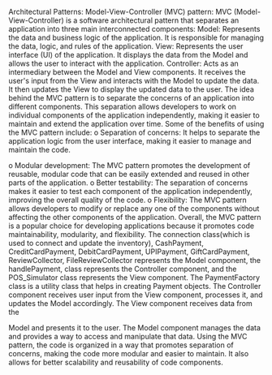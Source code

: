 Architectural Patterns:
Model-View-Controller (MVC) pattern:
MVC (Model-View-Controller) is a software architectural 
pattern that separates an application into three main 
interconnected components:
Model: Represents the data and business logic of the 
application. It is responsible for managing the data, logic, and 
rules of the application.
View: Represents the user interface (UI) of the application. It 
displays the data from the Model and allows the user to 
interact with the application.
Controller: Acts as an intermediary between the Model and 
View components. It receives the user's input from the View 
and interacts with the Model to update the data. It then 
updates the View to display the updated data to the user.
The idea behind the MVC pattern is to separate the concerns 
of an application into different components. This separation 
allows developers to work on individual components of the 
application independently, making it easier to maintain and 
extend the application over time.
Some of the benefits of using the MVC pattern include:
o Separation of concerns: It helps to separate the 
application logic from the user interface, making it easier 
to manage and maintain the code.

o Modular development: The MVC pattern promotes the 
development of reusable, modular code that can be 
easily extended and reused in other parts of the 
application.
o Better testability: The separation of concerns makes it 
easier to test each component of the application 
independently, improving the overall quality of the code.
o Flexibility: The MVC pattern allows developers to modify 
or replace any one of the components without affecting 
the other components of the application. Overall, the 
MVC pattern is a popular choice for developing 
applications because it promotes code maintainability, 
modularity, and flexibility.
The connection class(which is used to connect and update 
the inventory), CashPayment, CreditCardPayment, 
DebitCardPayment, UPIPayment, GiftCardPayment,
ReviewCollector, FileReviewCollector represents the Model 
component, the handlePayment, class represents the 
Controller component, and the POS_Simulator class 
represents the View component. The PaymentFactory class 
is a utility class that helps in creating Payment objects.
The Controller component receives user input from the 
View component, processes it, and updates the Model 
accordingly. The View component receives data from the 

Model and presents it to the user. The Model component 
manages the data and provides a way to access and 
manipulate that data. Using the MVC pattern, the code is 
organized in a way that promotes separation of concerns, 
making the code more modular and easier to maintain. It 
also allows for better scalability and reusability of code 
components.
